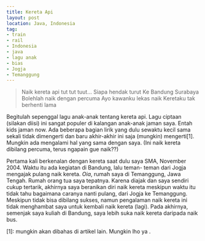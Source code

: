 ```yaml
---
title: Kereta Api 
layout: post
location: Java, Indonesia
tag:
- train
- rail
- Indonesia
- java
- lagu anak
- bias
- Jogja
- Temanggung
---
```


> Naik kereta api
> tut tut tuut...
> Siapa hendak turut
> Ke Bandung Surabaya
> Bolehlah naik dengan percuma
> Ayo kawanku lekas naik
> Keretaku tak berhenti lama

Begitulah sepenggal lagu anak-anak tentang kereta api. Lagu ciptaan (silakan diisi) ini sangat populer di kalangan 
anak-anak jaman saya. Entah kids jaman now. Ada beberapa bagian lirik yang dulu sewaktu kecil
sama sekali tidak dimengerti dan baru akhir-akhir ini saja (mungkin) mengerti[1]. Mungkin ada mengalami hal yang sama
dengan saya. (Ini naik kereta dibilang percuma, terus ngapain gue naik??)


Pertama kali berkenalan dengan kereta saat dulu saya SMA, November 2004. Waktu itu ada kegiatan di Bandung, lalu teman-
teman dari Jogja mengajak pulang naik kereta. _Oia_, rumah saya di Temanggung, Jawa Tengah. Rumah orang tua saya tepatnya. 
Karena diajak dan saya sendiri cukup tertarik, akhirnya saya beranikan diri naik kereta meskipun waktu itu tidak tahu 
bagaimana caranya nanti pulang, dari Jogja ke Temanggung. Meskipun tidak bisa dibilang sukses, namun pengalaman naik 
kereta ini tidak menghambat saya untuk kembali naik kereta (lagi). Pada akhirnya, semenjak saya kuliah di Bandung, saya 
lebih suka naik kereta daripada naik bus. 
















[1]: mungkin akan dibahas di artikel lain. Mungkin lho ya .
